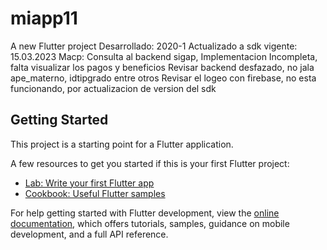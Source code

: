 # miapp11

A new Flutter project
Desarrollado: 2020-1
Actualizado a sdk vigente: 15.03.2023
Macp: Consulta al backend sigap, Implementacion Incompleta, falta visualizar los pagos y beneficios
Revisar backend desfazado, no jala ape_materno, idtipgrado entre otros
Revisar el logeo con firebase, no esta funcionando, por actualizacion de version del sdk

## Getting Started

This project is a starting point for a Flutter application.

A few resources to get you started if this is your first Flutter project:

- [Lab: Write your first Flutter app](https://docs.flutter.dev/get-started/codelab)
- [Cookbook: Useful Flutter samples](https://docs.flutter.dev/cookbook)

For help getting started with Flutter development, view the
[online documentation](https://docs.flutter.dev/), which offers tutorials,
samples, guidance on mobile development, and a full API reference.
